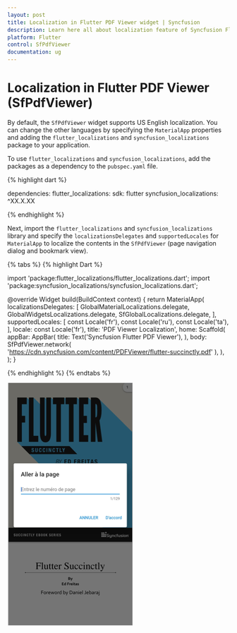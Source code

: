 ```yaml
---
layout: post
title: Localization in Flutter PDF Viewer widget | Syncfusion
description: Learn here all about localization feature of Syncfusion Flutter PDF Viewer (SfPdfViewer) widget and more.
platform: Flutter
control: SfPdfViewer
documentation: ug
---
```


# Localization in Flutter PDF Viewer (SfPdfViewer)

By default, the `SfPdfViewer` widget supports US English localization. You can change the other languages by specifying the `MaterialApp` properties and adding the `flutter_localizations` and `syncfusion_localizations` package to your application. 

To use `flutter_localizations` and `syncfusion_localizations`, add the packages as a dependency to the `pubspec.yaml` file.

{% highlight dart %}

dependencies:
flutter_localizations:
  sdk: flutter
syncfusion_localizations: ^XX.X.XX

{% endhighlight %}

Next, import the `flutter_localizations` and `syncfusion_localizations` library and specify the `localizationsDelegates` and `supportedLocales` for `MaterialApp` to localize the contents in the `SfPdfViewer` (page navigation dialog and bookmark view).

{% tabs %}
{% highlight Dart %}

import 'package:flutter_localizations/flutter_localizations.dart';
import 'package:syncfusion_localizations/syncfusion_localizations.dart';

@override
Widget build(BuildContext context) {
  return MaterialApp(
    localizationsDelegates: [
      GlobalMaterialLocalizations.delegate,
      GlobalWidgetsLocalizations.delegate, 
      SfGlobalLocalizations.delegate,
    ],
    supportedLocales: [
      const Locale('fr'),
      const Locale('ru'),
      const Locale('ta'),
    ],
    locale: const Locale('fr'),
    title: 'PDF Viewer Localization',
    home: Scaffold(
      appBar: AppBar(
        title: Text('Syncfusion Flutter PDF Viewer'),
      ),
      body: SfPdfViewer.network(
          'https://cdn.syncfusion.com/content/PDFViewer/flutter-succinctly.pdf' ),
    ),
  );
}

{% endhighlight %}
{% endtabs %}

![Localization](images/localization/page_navigation_dialog_localization.png)
